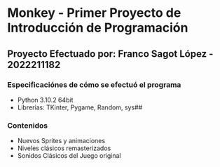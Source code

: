 # Monkey - Primer Proyecto de Introducción de Programación

## Proyecto Efectuado por: Franco Sagot López - 2022211182

### Especificaciónes de cómo se efectuó el programa
  * Python 3.10.2 64bit
  * Librerías: TKinter, Pygame, Random, sys##

### Contenidos
  * Nuevos Sprites y animaciones
  * Niveles clásicos remasterizados
  * Sonidos Clásicos del Juego original